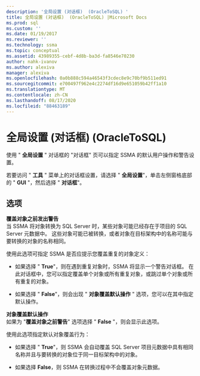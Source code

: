 ```yaml
---
description: '全局设置 (对话框)  (OracleToSQL) '
title: 全局设置 (对话框)  (OracleToSQL) |Microsoft Docs
ms.prod: sql
ms.custom: ''
ms.date: 01/19/2017
ms.reviewer: ''
ms.technology: ssma
ms.topic: conceptual
ms.assetid: 43989355-cebf-4d8b-ba3d-fa8546e70230
author: nahk-ivanov
ms.author: alexiva
manager: alexiva
ms.openlocfilehash: 0a0b888c594a46543f3cdec8e9c70bf9b511ed91
ms.sourcegitcommit: e700497f962e4c2274df16d9e651059b42ff1a10
ms.translationtype: MT
ms.contentlocale: zh-CN
ms.lasthandoff: 08/17/2020
ms.locfileid: "88463189"
---
```

# <a name="global-settings-dialogs--oracletosql"></a>全局设置 (对话框)  (OracleToSQL) 
使用 " **全局设置** " 对话框的 "对话框" 页可以指定 SSMA 的默认用户操作和警告设置。  
  
若要访问 " **工具** " 菜单上的对话框设置，请选择 " **全局设置**"，单击左侧窗格底部的 " **GUI** "，然后选择 " **对话框**"。  
  
## <a name="options"></a>选项  
**覆盖对象之前发出警告**  
当 SSMA 将对象转换为 SQL Server 时，某些对象可能已经存在于项目的 SQL Server 元数据中。 这些对象可能已被转换，或者对象在目标架构中的名称可能与要转换的对象的名称相同。  
  
使用此选项可指定 SSMA 是否应提示您覆盖重复的对象定义：  
  
-   如果选择 " **True**"，则在遇到重复对象时，SSMA 将显示一个警告对话框。 在此对话框中，您可以指定覆盖单个对象或所有重复对象，或跳过单个对象或所有重复的对象。  
  
-   如果选择 " **False**"，则会出现 " **对象覆盖默认操作** " 选项，您可以在其中指定默认操作。  
  
**对象覆盖默认操作**  
如果为 "**覆盖对象之前警告**" 选项选择 " **False** "，则会显示此选项。  
  
使用此选项指定默认对象覆盖行为：  
  
-   如果选择 " **True**"，则 SSMA 会自动覆盖 SQL Server 项目元数据中具有相同名称并且与要转换的对象位于同一目标架构中的对象。  
  
-   如果选择 **False**，则 SSMA 在转换过程中不会覆盖对象元数据。  
  
